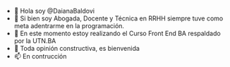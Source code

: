 - 👋 Hola soy @DaianaBaldovi
- 👀 Si bien soy Abogada, Docente y Técnica en RRHH siempre tuve como meta adentrarme en la programación.
- 🌱 En este momento estoy realizando el Curso Front End BA respaldado por la UTN.BA
- 💞️ Toda opinión constructiva, es bienvenida
- 📫 En contrucción

<!---
DaianaBaldovi/DaianaBaldovi is a ✨ special ✨ repository because its `README.md` (this file) appears on your GitHub profile.
You can click the Preview link to take a look at your changes.
--->
